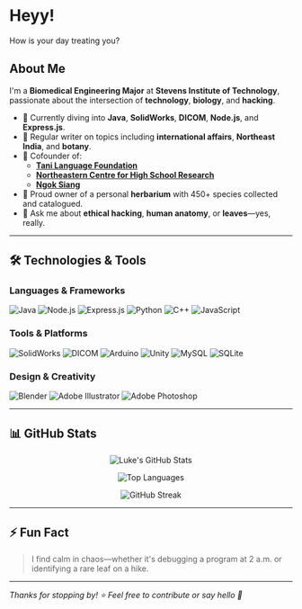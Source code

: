 # Heyy!

How is your day treating you?

## About Me

I'm a **Biomedical Engineering Major** at **Stevens Institute of Technology**, passionate about the intersection of **technology**, **biology**, and **hacking**.

- 🧬 Currently diving into **Java**, **SolidWorks**, **DICOM**, **Node.js**, and **Express.js**.
- 📝 Regular writer on topics including **international affairs**, **Northeast India**, and **botany**.
- 🌱 Cofounder of:
  - **[Tani Language Foundation](https://tanilanguagefoundation.org/)**
  - **[Northeastern Centre for High School Research](https://nechr-research.us/)**
  - **[Ngok Siang](https://www.ngoksiang.org/)**
- 🌿 Proud owner of a personal **herbarium** with 450+ species collected and catalogued.
- 💬 Ask me about **ethical hacking**, **human anatomy**, or **leaves**—yes, really.

---

## 🛠️ Technologies & Tools

### Languages & Frameworks

![Java](https://img.shields.io/badge/Java-ED8B00?style=for-the-badge&logo=java&logoColor=white)
![Node.js](https://img.shields.io/badge/Node.js-339933?style=for-the-badge&logo=nodedotjs&logoColor=white)
![Express.js](https://img.shields.io/badge/Express.js-000000?style=for-the-badge&logo=express&logoColor=white)
![Python](https://img.shields.io/badge/Python-3776AB?style=for-the-badge&logo=python&logoColor=white)
![C++](https://img.shields.io/badge/C++-00599C?style=for-the-badge&logo=cplusplus&logoColor=white)
![JavaScript](https://img.shields.io/badge/JavaScript-F7DF1E?style=for-the-badge&logo=javascript&logoColor=black)

### Tools & Platforms

![SolidWorks](https://img.shields.io/badge/SolidWorks-00599C?style=for-the-badge&logo=solidworks&logoColor=white)
![DICOM](https://img.shields.io/badge/DICOM-FF6F00?style=for-the-badge&logo=dicom&logoColor=white)
![Arduino](https://img.shields.io/badge/Arduino-00979D?style=for-the-badge&logo=arduino&logoColor=white)
![Unity](https://img.shields.io/badge/Unity-100000?style=for-the-badge&logo=unity&logoColor=white)
![MySQL](https://img.shields.io/badge/MySQL-00000F?style=for-the-badge&logo=mysql&logoColor=white)
![SQLite](https://img.shields.io/badge/SQLite-07405E?style=for-the-badge&logo=sqlite&logoColor=white)

### Design & Creativity

![Blender](https://img.shields.io/badge/Blender-F5792A?style=for-the-badge&logo=blender&logoColor=white)
![Adobe Illustrator](https://img.shields.io/badge/Illustrator-FF9A00?style=for-the-badge&logo=adobeillustrator&logoColor=white)
![Adobe Photoshop](https://img.shields.io/badge/Photoshop-31A8FF?style=for-the-badge&logo=adobephotoshop&logoColor=white)

---

## 📊 GitHub Stats

<p align="center">
  <img src="https://github-readme-stats.vercel.app/api?username=TasumLuke&show_icons=true&theme=radical" alt="Luke's GitHub Stats" />
</p>
<p align="center">
  <img src="https://github-readme-stats.vercel.app/api/top-langs/?username=TasumLuke&layout=compact&theme=radical" alt="Top Languages" />
</p>
<p align="center">
  <img src="https://github-readme-streak-stats.herokuapp.com/?user=TasumLuke&theme=radical" alt="GitHub Streak" />
</p>
</p>

---

## ⚡ Fun Fact

> I find calm in chaos—whether it's debugging a program at 2 a.m. or identifying a rare leaf on a hike.

---

_Thanks for stopping by! ⭐ Feel free to contribute or say hello 👋_

